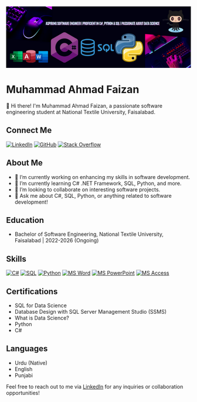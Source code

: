 ![Banner](https://github.com/Muhammad-Ahmad-Faizan/Muhammad-Ahmad-Faizan/blob/main/Aspiring%20Software%20Engineer%20%20Proficient%20in%20C%23%2C%20Python%20%26%20SQL%20%20Passionate%20about%20Data%20Science.png)
# Muhammad Ahmad Faizan

👋 Hi there! I'm Muhammad Ahmad Faizan, a passionate software engineering student at National Textile University, Faisalabad.

## Connect Me
[![LinkedIn](https://img.shields.io/badge/LinkedIn-Muhammad%20Ahmad%20Faizan-blue)](https://www.linkedin.com/in/muhammad-ahmad-faizan)
[![GitHub](https://img.shields.io/badge/GitHub-Muhammad%20Ahmad%20Faizan-darkgreen)](https://github.com/Muhammad-Ahmad-Faizan)
[![Stack Overflow](https://img.shields.io/badge/Stack%20Overflow-MAF%20Programmer-orange)](https://stackoverflow.com/users/22822117/maf-programmer)

## About Me
- 🔭 I’m currently working on enhancing my skills in software development.
- 🌱 I’m currently learning C# .NET Framework, SQL, Python, and more.
- 👯 I’m looking to collaborate on interesting software projects.
- 💬 Ask me about C#, SQL, Python, or anything related to software development!

## Education
- Bachelor of Software Engineering, National Textile University, Faisalabad | 2022-2026 (Ongoing)
 
 ## Skills
[![C#](https://img.icons8.com/color/48/000000/c-sharp-logo.png)](https://en.wikipedia.org/wiki/C_Sharp_(programming_language))  [![SQL](https://img.icons8.com/color/48/000000/sql.png)](https://en.wikipedia.org/wiki/SQL)  [![Python](https://img.icons8.com/color/48/000000/python.png)](https://en.wikipedia.org/wiki/Python_(programming_language))  [![MS Word](https://img.icons8.com/color/48/000000/microsoft-word-2019.png)](https://en.wikipedia.org/wiki/Microsoft_Word)  [![MS PowerPoint](https://img.icons8.com/color/48/000000/microsoft-powerpoint-2019.png)](https://en.wikipedia.org/wiki/Microsoft_PowerPoint)  [![MS Access](https://img.icons8.com/color/48/000000/microsoft-access-2019.png)](https://en.wikipedia.org/wiki/Microsoft_Access)

## Certifications
- SQL for Data Science
- Database Design with SQL Server Management Studio (SSMS)
- What is Data Science?
- Python
- C#

## Languages
- Urdu (Native)
- English
- Punjabi


Feel free to reach out to me via [LinkedIn](https://www.linkedin.com/in/muhammad-ahmad-faizan) for any inquiries or collaboration opportunities!
